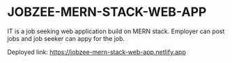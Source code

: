 # JOBZEE-MERN-STACK-WEB-APP
IT is a job seeking web application build on MERN stack.
Employer can post jobs and job seeker can appy for the job.

Deployed link: https://jobzee-mern-stack-web-app.netlify.app
